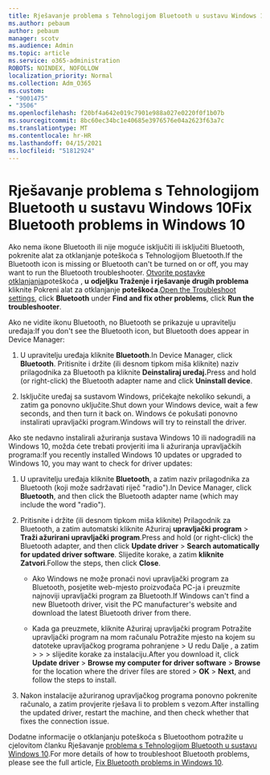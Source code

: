 ```yaml
---
title: Rješavanje problema s Tehnologijom Bluetooth u sustavu Windows 10
ms.author: pebaum
author: pebaum
manager: scotv
ms.audience: Admin
ms.topic: article
ms.service: o365-administration
ROBOTS: NOINDEX, NOFOLLOW
localization_priority: Normal
ms.collection: Adm_O365
ms.custom:
- "9001475"
- "3506"
ms.openlocfilehash: f20bf4a642e019c7901e988a027e0220f0f1b07b
ms.sourcegitcommit: 8bc60ec34bc1e40685e3976576e04a2623f63a7c
ms.translationtype: MT
ms.contentlocale: hr-HR
ms.lasthandoff: 04/15/2021
ms.locfileid: "51812924"
---
```

# <a name="fix-bluetooth-problems-in-windows-10"></a><span data-ttu-id="db9a2-102">Rješavanje problema s Tehnologijom Bluetooth u sustavu Windows 10</span><span class="sxs-lookup"><span data-stu-id="db9a2-102">Fix Bluetooth problems in Windows 10</span></span>

<span data-ttu-id="db9a2-103">Ako nema ikone Bluetooth ili nije moguće isključiti ili isključiti Bluetooth, pokrenite alat za otklanjanje poteškoća s Tehnologijom Bluetooth.</span><span class="sxs-lookup"><span data-stu-id="db9a2-103">If the Bluetooth icon is missing or Bluetooth can't be turned on or off, you may want to run the Bluetooth troubleshooter.</span></span> <span data-ttu-id="db9a2-104">[Otvorite postavke otklanjanja](ms-settings:troubleshoot)poteškoća , **u** **odjeljku Traženje i rješavanje drugih problema** kliknite Pokreni alat za otklanjanje **poteškoća**.</span><span class="sxs-lookup"><span data-stu-id="db9a2-104">[Open the Troubleshoot settings](ms-settings:troubleshoot), click **Bluetooth** under **Find and fix other problems**, click **Run the troubleshooter**.</span></span>

<span data-ttu-id="db9a2-105">Ako ne vidite ikonu Bluetooth, no Bluetooth se prikazuje u upravitelju uređaja:</span><span class="sxs-lookup"><span data-stu-id="db9a2-105">If you don't see the Bluetooth icon, but Bluetooth does appear in Device Manager:</span></span>

1. <span data-ttu-id="db9a2-106">U upravitelju uređaja kliknite **Bluetooth**.</span><span class="sxs-lookup"><span data-stu-id="db9a2-106">In Device Manager, click **Bluetooth**.</span></span> <span data-ttu-id="db9a2-107">Pritisnite i držite (ili desnom tipkom miša kliknite) naziv prilagodnika za Bluetooth pa kliknite **Deinstaliraj uređaj.**</span><span class="sxs-lookup"><span data-stu-id="db9a2-107">Press and hold (or right-click) the Bluetooth adapter name and click **Uninstall device**.</span></span>

2. <span data-ttu-id="db9a2-108">Isključite uređaj sa sustavom Windows, pričekajte nekoliko sekundi, a zatim ga ponovno uključite.</span><span class="sxs-lookup"><span data-stu-id="db9a2-108">Shut down your Windows device, wait a few seconds, and then turn it back on.</span></span> <span data-ttu-id="db9a2-109">Windows će pokušati ponovno instalirati upravljački program.</span><span class="sxs-lookup"><span data-stu-id="db9a2-109">Windows will try to reinstall the driver.</span></span>

<span data-ttu-id="db9a2-110">Ako ste nedavno instalirali ažuriranja sustava Windows 10 ili nadogradili na Windows 10, možda ćete trebati provjeriti ima li ažuriranja upravljačkih programa:</span><span class="sxs-lookup"><span data-stu-id="db9a2-110">If you recently installed Windows 10 updates or upgraded to Windows 10, you may want to check for driver updates:</span></span>

1. <span data-ttu-id="db9a2-111">U upravitelju uređaja kliknite **Bluetooth**, a zatim naziv prilagodnika za Bluetooth (koji može sadržavati riječ "radio").</span><span class="sxs-lookup"><span data-stu-id="db9a2-111">In Device Manager, click **Bluetooth**, and then click the Bluetooth adapter name (which may include the word "radio").</span></span>

2. <span data-ttu-id="db9a2-112">Pritisnite i držite (ili desnom tipkom miša kliknite) Prilagodnik za Bluetooth, a zatim automatski kliknite Ažuriraj **upravljački program**  >  **Traži ažurirani upravljački program**.</span><span class="sxs-lookup"><span data-stu-id="db9a2-112">Press and hold (or right-click) the Bluetooth adapter, and then click **Update driver** > **Search automatically for updated driver software**.</span></span> <span data-ttu-id="db9a2-113">Slijedite korake, a zatim **kliknite Zatvori**.</span><span class="sxs-lookup"><span data-stu-id="db9a2-113">Follow the steps, then click **Close**.</span></span>

      - <span data-ttu-id="db9a2-114">Ako Windows ne može pronaći novi upravljački program za Bluetooth, posjetite web-mjesto proizvođača PC-ja i preuzmite najnoviji upravljački program za Bluetooth.</span><span class="sxs-lookup"><span data-stu-id="db9a2-114">If Windows can't find a new Bluetooth driver, visit the PC manufacturer's website and download the latest Bluetooth driver from there.</span></span>

    - <span data-ttu-id="db9a2-115">Kada ga preuzmete, kliknite Ažuriraj upravljački program Potražite upravljački program na mom računalu Potražite mjesto na kojem su datoteke upravljačkog programa pohranjene > U redu Dalje , a zatim  >    >     >  slijedite korake za instalaciju.</span><span class="sxs-lookup"><span data-stu-id="db9a2-115">After you download it, click **Update driver** > **Browse my computer for driver software** > **Browse** for the location where the driver files are stored > **OK** > **Next**, and follow the steps to install.</span></span>

3. <span data-ttu-id="db9a2-116">Nakon instalacije ažuriranog upravljačkog programa ponovno pokrenite računalo, a zatim provjerite rješava li to problem s vezom.</span><span class="sxs-lookup"><span data-stu-id="db9a2-116">After installing the updated driver, restart the machine, and then check whether that fixes the connection issue.</span></span>

<span data-ttu-id="db9a2-117">Dodatne informacije o otklanjanju poteškoća s Bluetoothom potražite u cjelovitom članku Rješavanje [problema s Tehnologijom Bluetooth u sustavu Windows 10](https://support.microsoft.com/help/14169/windows-10-fix-bluetooth-problems).</span><span class="sxs-lookup"><span data-stu-id="db9a2-117">For more details of how to troubleshoot Bluetooth problems, please see the full article, [Fix Bluetooth problems in Windows 10](https://support.microsoft.com/help/14169/windows-10-fix-bluetooth-problems).</span></span>
